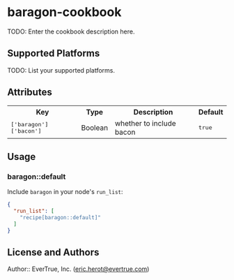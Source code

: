 # baragon-cookbook

TODO: Enter the cookbook description here.

## Supported Platforms

TODO: List your supported platforms.

## Attributes

<table>
  <tr>
    <th>Key</th>
    <th>Type</th>
    <th>Description</th>
    <th>Default</th>
  </tr>
  <tr>
    <td><tt>['baragon']['bacon']</tt></td>
    <td>Boolean</td>
    <td>whether to include bacon</td>
    <td><tt>true</tt></td>
  </tr>
</table>

## Usage

### baragon::default

Include `baragon` in your node's `run_list`:

```json
{
  "run_list": [
    "recipe[baragon::default]"
  ]
}
```

## License and Authors

Author:: EverTrue, Inc. (<eric.herot@evertrue.com>)
